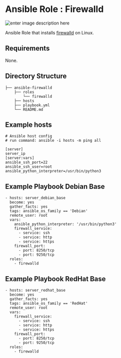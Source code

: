 # Ansible Role : Firewalld
![enter image description here](https://engineering.nordeus.com/content/images/2018/09/ansible-red-cover.jpg)

Ansible Role that installs [firewalld](https://firewalld.org/) on Linux.

## Requirements
None.

## Directory Structure

    ├── ansible-firewalld
        ├── roles
            └── firewalld
        ├── hosts
        ├── playbook.yml
        └── README.md

## Example hosts

    # Ansible host config
    # run command: ansible -i hosts -m ping all
    
    [server]
    server_ip
    [server:vars]
    ansible_ssh_port=22
    ansible_ssh_user=root
    ansible_python_interpreter=/usr/bin/python3

## Example Playbook Debian Base

    - hosts: server_debian_base
      become: yes
      gather_facts: yes
      tags: ansible_os_family == 'Debian'
      remote_user: root
      vars:
        ansible_python_interpreter: '/usr/bin/python3'
        firewall_service:
          - service: ssh
          - service: http
          - service: https
        firewall_port:
          - port: 8250/tcp
          - port: 9250/tcp
      roles:
        - firewalld

 
## Example Playbook RedHat Base

    - hosts: server_redhat_base
      become: yes
      gather_facts: yes
      tags: ansible_os_family == 'RedHat'
      remote_user: root
      vars:
        firewall_service:
          - service: ssh
          - service: http
          - service: https
        firewall_port:
          - port: 8250/tcp
          - port: 9250/tcp
      roles:
        - firewalld
